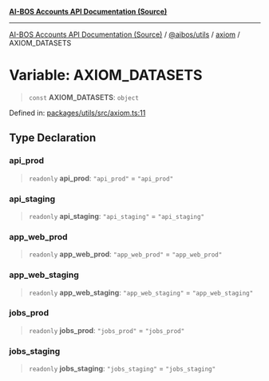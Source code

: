 [**AI-BOS Accounts API Documentation (Source)**](../../../../README.md)

***

[AI-BOS Accounts API Documentation (Source)](../../../../README.md) / [@aibos/utils](../../README.md) / [axiom](../README.md) / AXIOM\_DATASETS

# Variable: AXIOM\_DATASETS

> `const` **AXIOM\_DATASETS**: `object`

Defined in: [packages/utils/src/axiom.ts:11](https://github.com/pohlai88/accounts/blob/48103fb36d28b2b9bfb33472b6de2f719773cde9/packages/utils/src/axiom.ts#L11)

## Type Declaration

### api\_prod

> `readonly` **api\_prod**: `"api_prod"` = `"api_prod"`

### api\_staging

> `readonly` **api\_staging**: `"api_staging"` = `"api_staging"`

### app\_web\_prod

> `readonly` **app\_web\_prod**: `"app_web_prod"` = `"app_web_prod"`

### app\_web\_staging

> `readonly` **app\_web\_staging**: `"app_web_staging"` = `"app_web_staging"`

### jobs\_prod

> `readonly` **jobs\_prod**: `"jobs_prod"` = `"jobs_prod"`

### jobs\_staging

> `readonly` **jobs\_staging**: `"jobs_staging"` = `"jobs_staging"`

